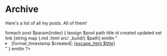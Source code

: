# Archive

Here's a list of all my posts. All <? emit [llength $param(index)] ?> of them!

<?
	proc format_timestamp ts {
		return [string map {- /} [regsub T.* $ts {}]]
	}

	# NOTE: Should mostly match pages/index.md
	emitln <ul>
	foreach post $param(index) {
		lassign $post path title id created updated
		set link [string map {.md .html src/ _build/} $path]
		emitln "<li>[format_timestamp $created]: <a href=\"[escape_html $link]\">[escape_html $title]</a></li>"
	}
	emitln </ul>
?>

